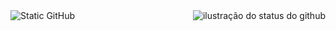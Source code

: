 <img align='right' src="https://github-readme-stats.vercel.app/api?username=pabloaugustocm17&show_icons=true&title_color=783c00&text_color=af552e&icon_color=783c00&bg_color=f8efd4&cache_seconds=2300" alt="ilustração do status do github">

<img src="https://img.shields.io/static/v1?label=Overview&message=PABLO&color=f8efd4&style=for-the-badge&logo=GitHub" alt="Static GitHub">
